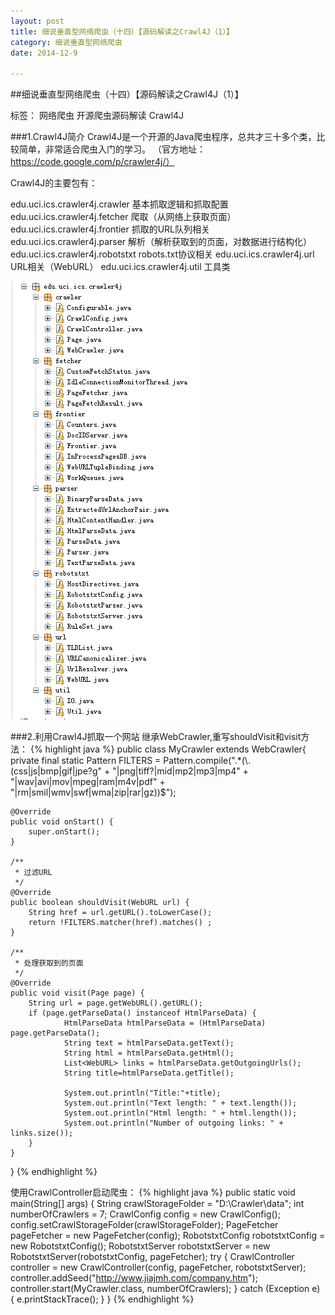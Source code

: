 ```yaml
---
layout: post
title: 细说垂直型网络爬虫（十四）【源码解读之Crawl4J（1）】
category: 细说垂直型网络爬虫
date: 2014-12-9

---
```


##细说垂直型网络爬虫（十四）【源码解读之Crawl4J（1）】

标签： 网络爬虫 开源爬虫源码解读 Crawl4J

###1.Crawl4J简介
Crawl4J是一个开源的Java爬虫程序，总共才三十多个类，比较简单，非常适合爬虫入门的学习。
（官方地址：https://code.google.com/p/crawler4j/）

<!-- more -->

Crawl4J的主要包有：
>
edu.uci.ics.crawler4j.crawler 基本抓取逻辑和抓取配置
edu.uci.ics.crawler4j.fetcher 爬取（从网络上获取页面）
edu.uci.ics.crawler4j.frontier 抓取的URL队列相关
edu.uci.ics.crawler4j.parser 解析（解析获取到的页面，对数据进行结构化）
edu.uci.ics.crawler4j.robotstxt robots.txt协议相关
edu.uci.ics.crawler4j.url URL相关（WebURL）
edu.uci.ics.crawler4j.util 工具类

![Crawl4J主要的包](/res/img/blogimg/2014121102.png)

###2.利用Crawl4J抓取一个网站
继承WebCrawler,重写shouldVisit和visit方法：
{% highlight java %}
public class MyCrawler extends WebCrawler{
	private final static Pattern FILTERS = Pattern.compile(".*(\\.(css|js|bmp|gif|jpe?g"
            + "|png|tiff?|mid|mp2|mp3|mp4"
            + "|wav|avi|mov|mpeg|ram|m4v|pdf"
            + "|rm|smil|wmv|swf|wma|zip|rar|gz))$");

	@Override
	public void onStart() {
		super.onStart();
	}

	/**
	 * 过滤URL
	 */
	@Override
	public boolean shouldVisit(WebURL url) {
		String href = url.getURL().toLowerCase();
        return !FILTERS.matcher(href).matches() ;
	}

	/**
	 * 处理获取到的页面
	 */
	@Override
	public void visit(Page page) {
		String url = page.getWebURL().getURL();
        if (page.getParseData() instanceof HtmlParseData) {
                HtmlParseData htmlParseData = (HtmlParseData) page.getParseData();
                String text = htmlParseData.getText();
                String html = htmlParseData.getHtml();
                List<WebURL> links = htmlParseData.getOutgoingUrls();
                String title=htmlParseData.getTitle();

                System.out.println("Title:"+title);
                System.out.println("Text length: " + text.length());
                System.out.println("Html length: " + html.length());
                System.out.println("Number of outgoing links: " + links.size());
        }
	}
}
{% endhighlight %}

使用CrawlController启动爬虫：
{% highlight java %}
public static void main(String[] args) {
		String crawlStorageFolder = "D:\\Crawler\\data";
		int numberOfCrawlers = 7;
		CrawlConfig config = new CrawlConfig();
		config.setCrawlStorageFolder(crawlStorageFolder);
		PageFetcher pageFetcher = new PageFetcher(config);
		RobotstxtConfig robotstxtConfig = new RobotstxtConfig();
		RobotstxtServer robotstxtServer = new RobotstxtServer(robotstxtConfig, pageFetcher);
		try {
			CrawlController controller = new CrawlController(config, pageFetcher, robotstxtServer);
			controller.addSeed("http://www.jiajmh.com/company.htm");
			controller.start(MyCrawler.class, numberOfCrawlers);
		} catch (Exception e) {
			e.printStackTrace();
		}
	}
{% endhighlight %}

















